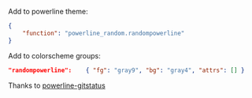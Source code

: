 Add to powerline theme:
```json
{
    "function": "powerline_random.randompowerline"
}
```

Add to colorscheme groups:
```json
"randompowerline":    { "fg": "gray9", "bg": "gray4", "attrs": [] }
```

Thanks to [powerline-gitstatus](https://github.com/jaspernbrouwer/powerline-gitstatus)
